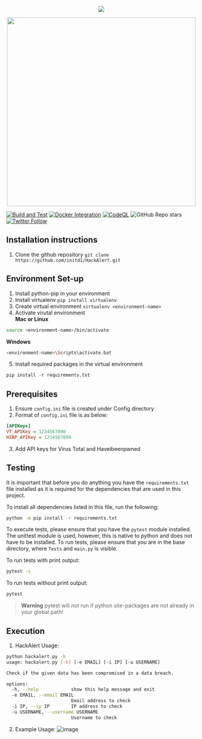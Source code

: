 <p align="center"><img src=https://user-images.githubusercontent.com/90045652/232296629-b5dbaa71-761f-4195-a39e-03108f89bc52.png></p>
<p align="center"><img src="https://user-images.githubusercontent.com/90045652/232291714-09f96b51-a315-4f3e-80df-a386d4e4e98b.png" width="500"/><p>

  
[![Build and Test](https://github.com/initd1/HackAlert/actions/workflows/auto-build-test.yml/badge.svg)](https://github.com/initd1/HackAlert/actions/workflows/auto-build-test.yml)
[![Docker Integration](https://github.com/initd1/HackAlert/actions/workflows/docker-integrations.yml/badge.svg)](https://github.com/initd1/HackAlert/actions/workflows/docker-integrations.yml)
[![CodeQL](https://github.com/initd1/HackAlert/actions/workflows/github-code-scanning/codeql/badge.svg?branch=main)](https://github.com/initd1/HackAlert/actions/workflows/github-code-scanning/codeql)
![GitHub Repo stars](https://img.shields.io/github/stars/initd1/HackAlert?style=social)
[![Twitter Follow](https://img.shields.io/twitter/follow/initd15?style=social)](https://twitter.com/initd15)

## Installation instructions
1. Clone the github repository
`git clone https://github.com/initd1/HackAlert.git`

## Environment Set-up

1. Install python-pip in your environment
2. Install virtualenv
`pip install virtualenv`
3. Create virtual environment
`virtualenv <environment-name>`
4. Activate virutal environment  
__Mac or Linux__
```bash
source <environment-name>/bin/activate
```
__Windows__
```bash
<environment-name>\Scripts\activate.bat
```

5. Install required packages in the virtual environment
```python
pip install -r requirements.txt
```

## Prerequisites
1. Ensure `config.ini` file is created under Config directory
2. Format of `config.ini` file is as below:
```ini
[APIKeys]
VT_APIKey = 1234567890
HIBP_APIKey = 1234567890
```
3. Add API keys for Virus Total and Haveibeenpwned

## Testing

It is important that before you do anything you have the `requirements.txt` file
installed as it is required for the dependencies that are used in this project.

To install all dependencies listed in this file, run the following:

```bash
python -m pip install -r requirements.txt
```

To execute tests, please ensure that you have the `pytest` module installed.
The unittest module is used, however, this is native to python and does not have to be installed.
To run tests, please ensure that you are in the base directory, where `Tests` and `main.py` is visible.

To run tests with print output:
```bash
pytest -s 
```

To run tests without print output:
```bash
pytest
```
> **Warning** pytest will not run if python site-packages are not already in your global path!

## Execution
1. HackAlert Usage:
```bash
python hackalert.py -h
usage: hackalert.py [-h] [-e EMAIL] [-i IP] [-u USERNAME]

Check if the given data has been compromised in a data breach.

options:
  -h, --help            show this help message and exit
  -e EMAIL, --email EMAIL
                        Email address to check
  -i IP, --ip IP        IP address to check
  -u USERNAME, --username USERNAME
                        Username to check
```

2. Example Usage:
![image](https://user-images.githubusercontent.com/90045652/231768992-80b71df7-b45c-4557-937a-8b46b8274086.png)



